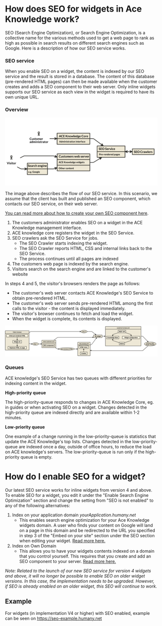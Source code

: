 # How does SEO for widgets in Ace Knowledge work?

SEO (Search Engine Optimization), or Search Engine Optimization, is a collective name for the various methods used to get a web page to rank as high as possible in search results on different search engines such as Google. Here is a description of how our SEO service works.

### SEO service

When you enable SEO on a widget, the content is indexed by our SEO service and the result is stored in a database. The content of this database (pre-rendered HTML pages) can then be made available when the customer creates and adds a SEO component to their web server. Only inline widgets supports our SEO service as each view in the widget is required to have its own unique URL.

### Overview

![](img/schema_overview.png)

The image above describes the flow of our SEO service. In this scenario, we assume that the client has built and published an SEO component, which contacts our SEO service, on their web server.

[You can read more about how to create your own SEO component here](tutorial-seo-full.md).  

1.  The customers administrator enables SEO on a widget in the ACE Knowledge management interface.
2.  ACE knowledge core registers the widget in the SEO Service.
3.  SEO crawlers ask the SEO Service for jobs.
    *   The SEO Crawler starts indexing the widget.
    *   The SEO Crawler reports HTML, CSS and internal links back to the SEO Service.
    *   The process continues until all pages are indexed
4.  The customers web page is indexed by the search engine.
5.  Visitors search on the search engine and are linked to the customer's website

In steps 4 and 5, the visitor's browsers renders the page as follows:

*   The customer's web server contacts ACE Knowledge's SEO Service to obtain pre-rendered HTML.
*   The customer's web server sends pre-rendered HTML among the first calls to the visitor - the content is displayed immediately.
*   The visitor's browser continues to fetch and load the widget.
*   When the widget is complete, its contents is displayed.

![](img/schema_detailed.png)

### Queues

ACE knowledge's SEO Service has two queues with different priorities for indexing content in the widget.

**High-priority queue**

The high-priority-queue responds to changes in ACE Knowledge Core, eg. in guides or when activating SEO on a widget. Changes detected in the high-priority queue are indexed directly and are available within 1-2 minutes.

**Low-priority queue**

One example of a change running in the low-priority-queue is statistics that update the  <wbr>ACE Knowledge's top lists. Changes detected in the low-priority-queue are indexed once a day, outside of office hours, to reduce the load on ACE knowledge's servers. The low-priority-queue is run only if the high-priority queue is empty.


# How do I enable SEO for a widget?
Our latest SEO service works for inline widgets from version 4 and above. To enable SEO for a widget, you edit it under the "Enable Search Engine Optimization" section and change the setting from "SEO is not enabled" to any of the following alternatives:

1.  Index on your application domain _yourApplication.humany.net_
    *   This enables search engine optimization for your Ace Knowledge widgets domain. A user who finds your content on Google will land on a page in this domain and be redirected to the URL you specified in step 3 of the "Embed on your site" section under the SEO section when editing your widget. [Read more here.](tutorial-seo-light.md)
2.  Index on Own Domain
    *   This allows you to have your widgets contents indexed on a domain that you control yourself. This requires that you create and add an SEO component to your server. [Read more here.](tutorial-seo-full.md)

_Note: Related to the launch of our new SEO service for version 4 widgets and above, it will no longer be possible to enable SEO on older widget versions. In this case, the implementation needs to be upgraded. However, if SEO is already enabled on an older widget, this SEO will continue to work._

## Example
For widgets (in implementation V4 or higher) with SEO enabled, example can be seen on https://seo-example.humany.net
